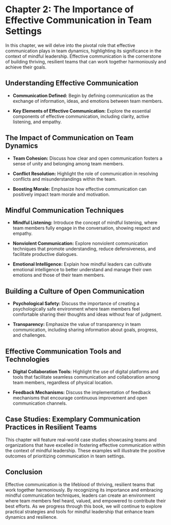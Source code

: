 Chapter 2: The Importance of Effective Communication in Team Settings
=====================================================================

In this chapter, we will delve into the pivotal role that effective communication plays in team dynamics, highlighting its significance in the context of mindful leadership. Effective communication is the cornerstone of building thriving, resilient teams that can work together harmoniously and achieve their goals.

Understanding Effective Communication
-------------------------------------

* **Communication Defined:** Begin by defining communication as the exchange of information, ideas, and emotions between team members.

* **Key Elements of Effective Communication:** Explore the essential components of effective communication, including clarity, active listening, and empathy.

The Impact of Communication on Team Dynamics
--------------------------------------------

* **Team Cohesion:** Discuss how clear and open communication fosters a sense of unity and belonging among team members.

* **Conflict Resolution:** Highlight the role of communication in resolving conflicts and misunderstandings within the team.

* **Boosting Morale:** Emphasize how effective communication can positively impact team morale and motivation.

Mindful Communication Techniques
--------------------------------

* **Mindful Listening:** Introduce the concept of mindful listening, where team members fully engage in the conversation, showing respect and empathy.

* **Nonviolent Communication:** Explore nonviolent communication techniques that promote understanding, reduce defensiveness, and facilitate productive dialogues.

* **Emotional Intelligence:** Explain how mindful leaders can cultivate emotional intelligence to better understand and manage their own emotions and those of their team members.

Building a Culture of Open Communication
----------------------------------------

* **Psychological Safety:** Discuss the importance of creating a psychologically safe environment where team members feel comfortable sharing their thoughts and ideas without fear of judgment.

* **Transparency:** Emphasize the value of transparency in team communication, including sharing information about goals, progress, and challenges.

Effective Communication Tools and Technologies
----------------------------------------------

* **Digital Collaboration Tools:** Highlight the use of digital platforms and tools that facilitate seamless communication and collaboration among team members, regardless of physical location.

* **Feedback Mechanisms:** Discuss the implementation of feedback mechanisms that encourage continuous improvement and open communication channels.

Case Studies: Exemplary Communication Practices in Resilient Teams
------------------------------------------------------------------

This chapter will feature real-world case studies showcasing teams and organizations that have excelled in fostering effective communication within the context of mindful leadership. These examples will illustrate the positive outcomes of prioritizing communication in team settings.

Conclusion
----------

Effective communication is the lifeblood of thriving, resilient teams that work together harmoniously. By recognizing its importance and embracing mindful communication techniques, leaders can create an environment where team members feel heard, valued, and empowered to contribute their best efforts. As we progress through this book, we will continue to explore practical strategies and tools for mindful leadership that enhance team dynamics and resilience.
